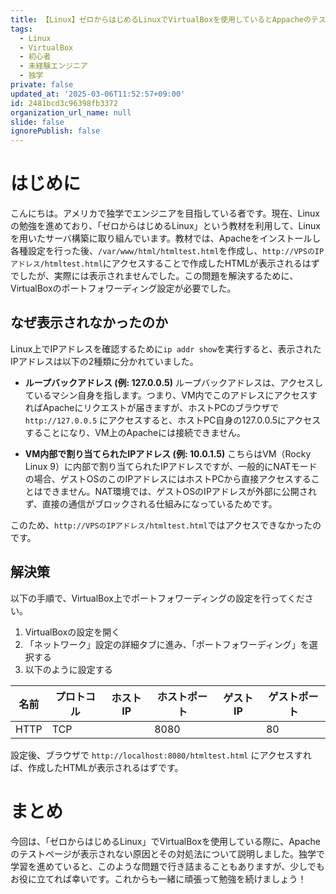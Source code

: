 ```yaml
---
title: 【Linux】ゼロからはじめるLinuxでVirtualBoxを使用しているとAppacheのテストページが開けない
tags:
  - Linux
  - VirtualBox
  - 初心者
  - 未経験エンジニア
  - 独学
private: false
updated_at: '2025-03-06T11:52:57+09:00'
id: 2481bcd3c96398fb3372
organization_url_name: null
slide: false
ignorePublish: false
---
```

# はじめに

こんにちは。アメリカで独学でエンジニアを目指している者です。現在、Linuxの勉強を進めており、「ゼロからはじめるLinux」という教材を利用して、Linuxを用いたサーバ構築に取り組んでいます。教材では、Apacheをインストールし各種設定を行った後、`/var/www/html/htmltest.html`を作成し、`http://VPSのIPアドレス/htmltest.html`にアクセスすることで作成したHTMLが表示されるはずでしたが、実際には表示されませんでした。この問題を解決するために、VirtualBoxのポートフォワーディング設定が必要でした。

## なぜ表示されなかったのか

Linux上でIPアドレスを確認するために`ip addr show`を実行すると、表示されたIPアドレスは以下の2種類に分かれていました。

- **ループバックアドレス (例: 127.0.0.5)**
  ループバックアドレスは、アクセスしているマシン自身を指します。つまり、VM内でこのアドレスにアクセスすればApacheにリクエストが届きますが、ホストPCのブラウザで `http://127.0.0.5` にアクセスすると、ホストPC自身の127.0.0.5にアクセスすることになり、VM上のApacheには接続できません。

- **VM内部で割り当てられたIPアドレス (例: 10.0.1.5)**
  こちらはVM（Rocky Linux 9）に内部で割り当てられたIPアドレスですが、一般的にNATモードの場合、ゲストOSのこのIPアドレスにはホストPCから直接アクセスすることはできません。NAT環境では、ゲストOSのIPアドレスが外部に公開されず、直接の通信がブロックされる仕組みになっているためです。

このため、`http://VPSのIPアドレス/htmltest.html`ではアクセスできなかったのです。

## 解決策

以下の手順で、VirtualBox上でポートフォワーディングの設定を行ってください。

1. VirtualBoxの設定を開く
2. 「ネットワーク」設定の詳細タブに進み、「ポートフォワーディング」を選択する
3. 以下のように設定する

| 名前   | プロトコル | ホストIP | ホストポート | ゲストIP | ゲストポート |
| ---- | ----- | ----- | ------ | ----- | ------ |
| HTTP | TCP   |       | 8080   |       | 80     |

設定後、ブラウザで `http://localhost:8080/htmltest.html` にアクセスすれば、作成したHTMLが表示されるはずです。

# まとめ

今回は、「ゼロからはじめるLinux」でVirtualBoxを使用している際に、Apacheのテストページが表示されない原因とその対処法について説明しました。独学で学習を進めていると、このような問題で行き詰まることもありますが、少しでもお役に立てれば幸いです。これからも一緒に頑張って勉強を続けましょう！
